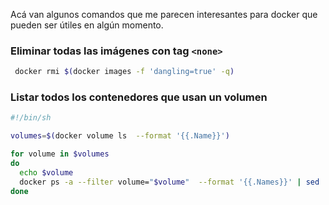 Acá van algunos comandos que me parecen interesantes para docker que pueden ser útiles en algún momento.

### Eliminar todas las imágenes con tag `<none>`

```bash
 docker rmi $(docker images -f 'dangling=true' -q)
``` 

### Listar todos los contenedores que usan un volumen

```bash
#!/bin/sh

volumes=$(docker volume ls  --format '{{.Name}}')

for volume in $volumes
do
  echo $volume
  docker ps -a --filter volume="$volume"  --format '{{.Names}}' | sed 's/^/  /'
done
```


